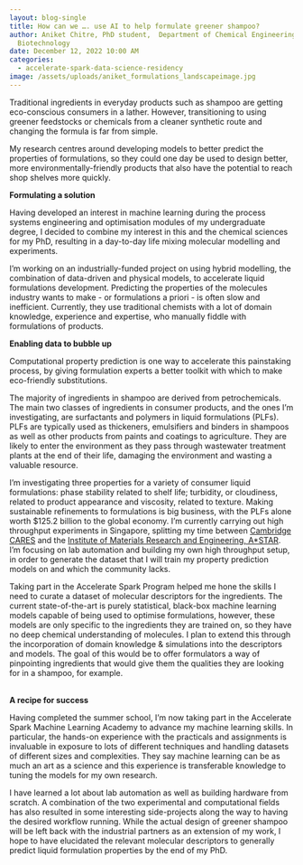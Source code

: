 ```yaml
---
layout: blog-single
title: How can we …. use AI to help formulate greener shampoo?
author: Aniket Chitre, PhD student,  Department of Chemical Engineering and
  Biotechnology
date: December 12, 2022 10:00 AM
categories:
  - accelerate-spark-data-science-residency
image: /assets/uploads/aniket_formulations_landscapeimage.jpg
---
```

Traditional ingredients in everyday products such as shampoo are getting eco-conscious consumers in a lather. However, transitioning to using greener feedstocks or chemicals from a cleaner synthetic route and changing the formula is far from simple.

My research centres around developing models to better predict the properties of formulations, so they could one day be used to design better, more environmentally-friendly products that also have the potential to reach shop shelves more quickly. 

**Formulating a solution**

Having developed an interest in machine learning during the process systems engineering and optimisation modules of my undergraduate degree, I decided to combine my interest in this and the chemical sciences for my PhD, resulting in a day-to-day life mixing molecular modelling and experiments. 

I’m working on an industrially-funded project on using hybrid modelling, the combination of data-driven and physical models, to accelerate liquid formulations development. Predicting the properties of the molecules industry wants to make - or formulations a priori - is often slow and inefficient. Currently, they use traditional chemists with a lot of domain knowledge, experience and expertise, who manually fiddle with formulations of products.

**Enabling data to bubble up**

Computational property prediction is one way to accelerate this painstaking process, by giving formulation experts a better toolkit with which to make eco-friendly substitutions.

The majority of ingredients in shampoo are derived from petrochemicals. The main two classes of ingredients in consumer products, and the ones I’m investigating, are surfactants and polymers in liquid formulations (PLFs). PLFs are typically used as thickeners, emulsifiers and binders in shampoos as well as other products from paints and coatings to agriculture. They are likely to enter the environment as they pass through wastewater treatment plants at the end of their life, damaging the environment and wasting a valuable resource.

I’m investigating three properties for a variety of consumer liquid formulations: phase stability related to shelf life; turbidity, or cloudiness, related to product appearance and viscosity, related to texture. Making sustainable refinements to formulations is big business, with the PLFs alone worth $125.2 billion to the global economy.
I’m currently carrying out high throughput experiments in Singapore, splitting my time between [Cambridge CARES](https://www.cares.cam.ac.uk/) and the [Institute of Materials Research and Engineering, A*STAR](https://www.a-star.edu.sg/imre). I’m focusing on lab automation and building my own high throughput setup, in order to generate the dataset that I will train my property prediction models on and which the community lacks. 

Taking part in the Accelerate Spark Program helped me hone the skills I need to curate a dataset of molecular descriptors for the ingredients. The current state-of-the-art is purely statistical, black-box machine learning models capable of being used to optimise formulations, however, these models are only specific to the ingredients they are trained on, so they have no deep chemical understanding of molecules. I plan to extend this through the incorporation of domain knowledge & simulations into the descriptors and models. The goal of this would be to offer formulators a way of pinpointing ingredients that would give them the qualities they are looking for in a shampoo, for example.

\
**A recipe for success**


Having completed the summer school, I’m now taking part in the Accelerate Spark Machine Learning Academy to advance my machine learning skills. In particular, the hands-on experience with the practicals and assignments is invaluable in exposure to lots of different techniques and handling datasets of different sizes and complexities. They say machine learning can be as much an art as a science and this experience is transferable knowledge to tuning the models for my own research. 

I have learned a lot about lab automation as well as building hardware from scratch. A combination of the two experimental and computational fields has also resulted in some interesting side-projects along the way to having the desired workflow running. While the actual design of greener shampoo will be left back with the industrial partners as an extension of my work, I hope to have elucidated the relevant molecular descriptors to generally predict liquid formulation properties by the end of my PhD.